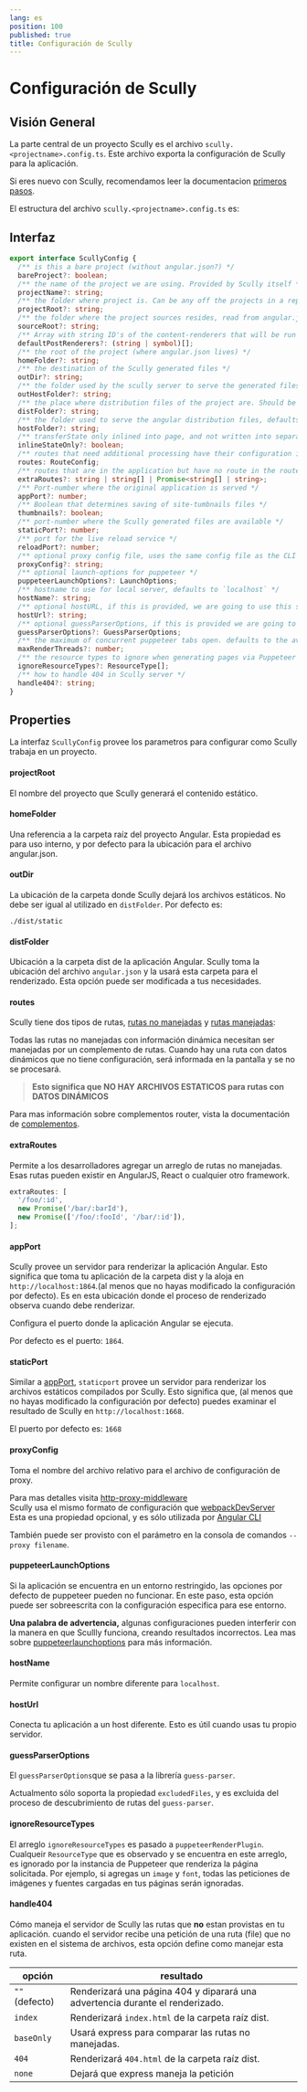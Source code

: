```yaml
---
lang: es
position: 100
published: true
title: Configuración de Scully
---
```


# Configuración de Scully

<div class="docs-link_table">
  <a class="view-in-repo" href="https://github.com/scullyio/scully/blob/main/libs/scully/src/lib/utils/interfacesandenums.ts"></a>
</div>

## Visión General

La parte central de un proyecto Scully es el archivo `scully.<projectname>.config.ts`. Este archivo exporta la configuración de Scully para la aplicación.

Si eres nuevo con Scully, recomendamos leer la documentacion [primeros pasos](docs/learn/getting-started/requirements).

El estructura del archivo `scully.<projectname>.config.ts` es:

## Interfaz

```typescript
export interface ScullyConfig {
  /** is this a bare project (without angular.json?) */
  bareProject?: boolean;
  /** the name of the project we are using. Provided by Scully itself */
  projectName?: string;
  /** the folder where project is. Can be any off the projects in a repo, read from angular.json */
  projectRoot?: string;
  /** the folder where the project sources resides, read from angular.json */
  sourceRoot?: string;
  /** Array with string ID's of the content-renderers that will be run on all routes */
  defaultPostRenderers?: (string | symbol)[];
  /** the root of the project (where angular.json lives) */
  homeFolder?: string;
  /** the destination of the Scully generated files */
  outDir?: string;
  /** the folder used by the scully server to serve the generated files. defaults to outDir */
  outHostFolder?: string;
  /** the place where distribution files of the project are. Should be a subfolder of dist. */
  distFolder?: string;
  /** the folder used to serve the angular distribution files, defaults to distFolder */
  hostFolder?: string;
  /** transferState only inlined into page, and not written into separate data.json */
  inlineStateOnly?: boolean;
  /** routes that need additional processing have their configuration in here */
  routes: RouteConfig;
  /** routes that are in the application but have no route in the router */
  extraRoutes?: string | string[] | Promise<string[] | string>;
  /** Port-number where the original application is served */
  appPort?: number;
  /** Boolean that determines saving of site-tumbnails files */
  thumbnails?: boolean;
  /** port-number where the Scully generated files are available */
  staticPort?: number;
  /** port for the live reload service */
  reloadPort?: number;
  /** optional proxy config file, uses the same config file as the CLI */
  proxyConfig?: string;
  /** optional launch-options for puppeteer */
  puppeteerLaunchOptions?: LaunchOptions;
  /** hostname to use for local server, defaults to `localhost` */
  hostName?: string;
  /** optional hostURL, if this is provided, we are going to use this server instead of the build-in one. */
  hostUrl?: string;
  /** optional guessParserOptions, if this is provided we are going to pass those options to the guess parser. */
  guessParserOptions?: GuessParserOptions;
  /** the maximum of concurrent puppeteer tabs open. defaults to the available amounts of cores */
  maxRenderThreads?: number;
  /** the resource types to ignore when generating pages via Puppeteer */
  ignoreResourceTypes?: ResourceType[];
  /** how to handle 404 in Scully server */
  handle404?: string;
}
```

## Properties

La interfaz `ScullyConfig` provee los parametros para configurar como Scully trabaja en un proyecto.

#### projectRoot

El nombre del proyecto que Scully generará el contenido estático.

#### homeFolder

Una referencia a la carpeta raíz del proyecto Angular.
Esta propiedad es para uso interno, y por defecto para la ubicación para el archivo angular.json.

#### outDir

La ubicación de la carpeta donde Scully dejará los archivos estáticos.
No debe ser igual al utilizado en `distFolder`.
Por defecto es:

```
./dist/static
```

#### distFolder

Ubicación a la carpeta dist de la aplicación Angular.
Scully toma la ubicación del archivo `angular.json` y la usará esta carpeta para el renderizado.
Esta opción puede ser modificada a tus necesidades.

#### routes

Scully tiene dos tipos de rutas, [rutas no manejadas](/docs/concepts/unhandled-routes) y [rutas manejadas](/docs/concepts/handled-routes):

Todas las rutas no manejadas con información dinámica necesitan ser manejadas por un complemento de rutas. Cuando hay una ruta con datos dinámicos que no tiene configuración, será informada en la pantalla y se no se procesará.

> **Esto significa que NO HAY ARCHIVOS ESTATICOS para rutas con DATOS DINÁMICOS**

Para mas información sobre complementos router, vista la documentación de [complementos](/docs/Reference/plugins/overview).

#### extraRoutes

Permite a los desarrolladores agregar un arreglo de rutas no manejadas. Esas rutas pueden existir en AngularJS, React o cualquier otro framework.

```typescript
extraRoutes: [
  '/foo/:id',
  new Promise('/bar/:barId'),
  new Promise(['/foo/:fooId', '/bar/:id']),
];
```

#### appPort

Scully provee un servidor para renderizar la aplicación Angular. Esto significa que toma tu aplicación de la carpeta dist y la aloja en `http://localhost:1864`.(al menos que no hayas modificado la configuración por defecto). Es en esta ubicación donde el proceso de renderizado observa cuando debe renderizar.

Configura el puerto donde la aplicación Angular se ejecuta.

Por defecto es el puerto: `1864`.

#### staticPort

Similar a [appPort](#appport-number), `staticport` provee un servidor para renderizar los archivos estáticos compilados por Scully. Esto significa que, (al menos que no hayas modificado la configuración por defecto) puedes examinar el resultado de Scully en `http://localhost:1668`.

El puerto por defecto es: `1668`

#### proxyConfig

Toma el nombre del archivo relativo para el archivo de configuración de proxy.

Para mas detalles visita [http-proxy-middleware](https://github.com/chimurai/http-proxy-middleware)  
Scully usa el mismo formato de configuración que [webpackDevServer](https://webpack.js.org/configuration/dev-server/#devserverproxy)  
Esta es una propiedad opcional, y es sólo utilizada por [Angular CLI](https://angular.io/guide/build#proxying-to-a-backend-server)

También puede ser provisto con el parámetro en la consola de comandos `--proxy filename`.

#### puppeteerLaunchOptions

Si la aplicación se encuentra en un entorno restringido, las opciones por defecto de puppeteer pueden no funcionar. En este paso, esta opción puede ser sobreescrita con la configuración especifica para ese entorno.

**Una palabra de advertencia,** algunas configuraciones pueden interferir con la manera en que Scullly funciona, creando resultados incorrectos.
Lea mas sobre [puppeteerlaunchoptions](https://pptr.dev/#?product=Puppeteer&version=v2.0.0&show=api-puppeteerlaunchoptions) para más información.

#### hostName

Permite configurar un nombre diferente para `localhost`.

#### hostUrl

Conecta tu aplicación a un host diferente. Esto es útil cuando usas tu propio servidor.

#### guessParserOptions

El `guessParserOptions`que se pasa a la librería `guess-parser`.

Actualmento sólo soporta la propiedad `excludedFiles`, y es excluida del proceso de descubrimiento de rutas del `guess-parser`.

#### ignoreResourceTypes

El arreglo `ignoreResourceTypes` es pasado a `puppeteerRenderPlugin`.  
Cualqueir `ResourceType` que es observado y se encuentra en este arreglo, es ignorado por la instancia de Puppeteer que renderiza la página solicitada.
Por ejemplo, si agregas un `image` y `font`, todas las peticiones de imágenes y fuentes cargadas en tus páginas serán ignoradas.

#### handle404

Cómo maneja el servidor de Scully las rutas que **no** estan provistas en tu aplicación.
cuando el servidor recibe una petición de una ruta (file) que no existen en el sistema de archivos, esta opción define como manejar esta ruta.

| opción         | resultado                                                                     |
| -------------- | ----------------------------------------------------------------------------- |
| `""` (defecto) | Renderizará una página 404 y diparará una advertencia durante el renderizado. |
| `index`        | Renderizará `index.html` de la carpeta raíz dist.                             |
| `baseOnly`     | Usará express para comparar las rutas no manejadas.                           |
| `404`          | Renderizará `404.html` de la carpeta raíz dist.                               |
| `none`         | Dejará que express maneja la petición                                         |
